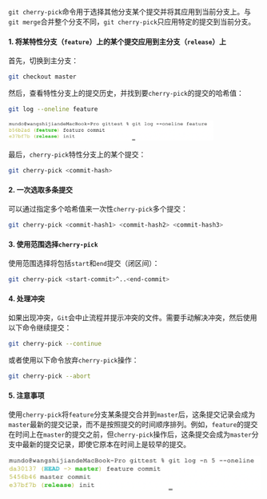 `git cherry-pick`命令用于选择其他分支某个提交并将其应用到当前分支上。与`git merge`合并整个分支不同，`git cherry-pick`只应用特定的提交到当前分支。

#### 1. 将某特性分支（`feature`）上的某个提交应用到主分支（`release`）上

首先，切换到主分支：

```bash
git checkout master
```

然后，查看特性分支上的提交历史，并找到要`cherry-pick`的提交的哈希值：

```bash
git log --oneline feature
```

<img src="image/image-20240605221512769.png" alt="image-20240605221512769" style="zoom:40%;" />

最后，`cherry-pick`特性分支上的某个提交：

```bash
git cherry-pick <commit-hash>
```

#### 2. 一次选取多条提交

可以通过指定多个哈希值来一次性`cherry-pick`多个提交：

```bash
git cherry-pick <commit-hash1> <commit-hash2> <commit-hash3>
```

#### 3. 使用范围选择`cherry-pick`

使用范围选择将包括`start`和`end`提交（闭区间）：

```bash
git cherry-pick <start-commit>^..<end-commit>
```

#### 4. 处理冲突

如果出现冲突，`Git`会中止流程并提示冲突的文件。需要手动解决冲突，然后使用以下命令继续提交：

```bash
git cherry-pick --continue
```

或者使用以下命令放弃`cherry-pick`操作：

```bash
git cherry-pick --abort
```

#### 5. 注意事项

使用`cherry-pick`将`feature`分支某条提交合并到`master`后，这条提交记录会成为`master`最新的提交记录，而不是按照提交的时间顺序排列。例如，`feature`的提交在时间上在`master`的提交之前，但`cherry-pick`操作后，这条提交会成为`master`分支中最新的提交记录，即使它原本在时间上是较早的提交。

<img src="image/image-20240605221710349.png" alt="image-20240605221710349" style="zoom:50%;" />
